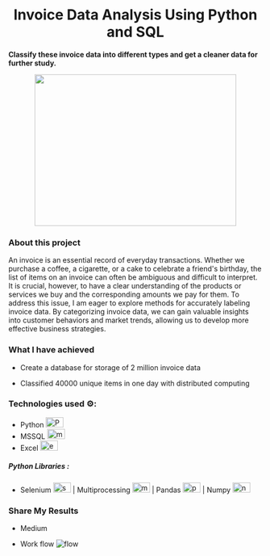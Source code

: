 <h1 align="center"> Invoice Data Analysis Using Python and SQL </h1>

**Classify these invoice data into different types and get a cleaner data for further study.**

<p align="center"><img src="https://github.com/OuOLeaf/200-Miilion-Invoice-Data-Analysis/blob/main/readme-photo/invoice_title.png?raw=true" width="400" height="300"/></p>

### About this project
An invoice is an essential record of everyday transactions. Whether we purchase a coffee, a cigarette, or a cake to celebrate a friend's birthday, the list of items on an invoice can often be ambiguous and difficult to interpret. It is crucial, however, to have a clear understanding of the products or services we buy and the corresponding amounts we pay for them. To address this issue, I am eager to explore methods for accurately labeling invoice data. By categorizing invoice data, we can gain valuable insights into customer behaviors and market trends, allowing us to develop more effective business strategies. 

### What I have achieved

- Create a database for storage of 2 million invoice data 

- Classified 40000 unique items in one day with distributed computing

### Technologies used ⚙️:

- Python <img src="https://github.com/OuOLeaf/200-Miilion-Invoice-Data-Analysis/blob/main/readme-svg/python.svg" alt = "Python" width="35" height="20"/>
- MSSQL <img src="https://github.com/OuOLeaf/200-Miilion-Invoice-Data-Analysis/blob/main/readme-svg/mssql.svg" alt = "mssql" width="35" height="20"/>
- Excel <img src="https://github.com/OuOLeaf/200-Miilion-Invoice-Data-Analysis/blob/main/readme-svg/excel.svg" alt = "excel" width="35" height="20"/>

##### Python Libraries : 
- Selenium <img src="https://github.com/OuOLeaf/200-Miilion-Invoice-Data-Analysis/blob/main/readme-svg/selenium.svg" alt = "selenium" width="35" height="20"/> |
  Multiprocessing <img src="https://github.com/OuOLeaf/200-Miilion-Invoice-Data-Analysis/blob/main/readme-svg/multiprocess.svg" alt = "multiprocess" width="35" height="20"/> | 
  Pandas  <img src="https://github.com/OuOLeaf/200-Miilion-Invoice-Data-Analysis/blob/main/readme-svg/pandas.svg" alt = "pandas" width="35" height="20"/>
  | Numpy <img src="https://github.com/OuOLeaf/200-Miilion-Invoice-Data-Analysis/blob/main/readme-svg/numpy.svg" alt = "numpy" width="35" height="20"/>

### Share My Results

- Medium 

- Work flow
  <img src="https://github.com/OuOLeaf/200-Miilion-Invoice-Data-Analysis/blob/main/readme-gif/invoice_classify.gif" alt = "flow"/>